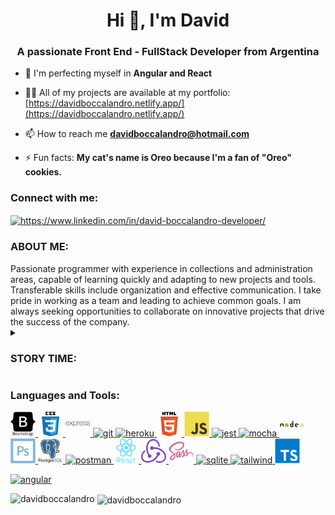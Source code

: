 <h1 align="center">Hi 👋, I'm David</h1>
<h3 align="center">A passionate Front End - FullStack Developer from Argentina</h3>

- 🌱 I'm perfecting myself in **Angular and React**

- 👨‍💻 All of my projects are available at my portfolio: [https://davidboccalandro.netlify.app/](https://davidboccalandro.netlify.app/)

- 📫 How to reach me **davidboccalandro@hotmail.com**

- ⚡ Fun facts: **My cat's name is Oreo because I'm a fan of "Oreo" cookies.**

<h3 align="left">Connect with me:</h3>
<p align="left">
<a href="https://linkedin.com/in/https://www.linkedin.com/in/david-boccalandro-developer/" target="blank"><img align="center" src="https://raw.githubusercontent.com/rahuldkjain/github-profile-readme-generator/master/src/images/icons/Social/linked-in-alt.svg" alt="https://www.linkedin.com/in/david-boccalandro-developer/" height="30" width="40" /></a>
</p>

<h3 align="left">ABOUT ME:</h3>
Passionate programmer with experience in collections and administration areas, capable of learning quickly and adapting to new projects and tools. Transferable skills include organization and effective communication. I take pride in working as a team and leading to achieve common goals. I am always seeking opportunities to collaborate on innovative projects that drive the success of the company.

<details>
  <summary><h3 align="left">STORY TIME:</h3></summary>
  I embarked on my professional journey in the world of collection 📈 (administrative work), but destiny had a different plan for me. A spark of passion for technology, which I had once put aside due to circumstances beyond my control, resurfaced with an irresistible force. 💥 The moment I left high school, I had envisioned a future in programming, but alas, the lack of a computer stood as an insurmountable obstacle. 😰 However, fate granted me a second chance to chase my dreams and carve my path in the exhilarating realm of IT! 🚀

  In September 2021, fueled by determination and a thirst for knowledge, I took a leap of faith. I bid farewell to my comfortable job and fearlessly dived headfirst into a transformative 4-month, full-time Coding Bootcamp. 🔥🔥🔥

  Today, each line of code, I thrive in the face of challenges, bringing to life imaginative solutions and crafting immersive user experiences. I am relentless in my pursuit of excellence, constantly sharpening my technical prowess to stay at the forefront of the ever-evolving technological landscape. 💻

  The story of my evolution from a collection professional to an integral part of the dynamic IT industry is a testament to my unwavering determination, adaptability, and insatiable hunger for growth. I am eager to embark on new adventures, work alongside talented individuals, and leave an indelible mark on the future of technology. 🌟
</details>

<h3 align="left">Languages and Tools:</h3>
<p align="left"> <a href="https://getbootstrap.com" target="_blank" rel="noreferrer"> <img src="https://raw.githubusercontent.com/devicons/devicon/master/icons/bootstrap/bootstrap-plain-wordmark.svg" alt="bootstrap" width="40" height="40"/> </a> <a href="https://www.w3schools.com/css/" target="_blank" rel="noreferrer"> <img src="https://raw.githubusercontent.com/devicons/devicon/master/icons/css3/css3-original-wordmark.svg" alt="css3" width="40" height="40"/> </a> <a href="https://expressjs.com" target="_blank" rel="noreferrer"> <img src="https://raw.githubusercontent.com/devicons/devicon/master/icons/express/express-original-wordmark.svg" alt="express" width="40" height="40"/> </a> <a href="https://git-scm.com/" target="_blank" rel="noreferrer"> <img src="https://www.vectorlogo.zone/logos/git-scm/git-scm-icon.svg" alt="git" width="40" height="40"/> </a> <a href="https://heroku.com" target="_blank" rel="noreferrer"> <img src="https://www.vectorlogo.zone/logos/heroku/heroku-icon.svg" alt="heroku" width="40" height="40"/> </a> <a href="https://www.w3.org/html/" target="_blank" rel="noreferrer"> <img src="https://raw.githubusercontent.com/devicons/devicon/master/icons/html5/html5-original-wordmark.svg" alt="html5" width="40" height="40"/> </a> <a href="https://developer.mozilla.org/en-US/docs/Web/JavaScript" target="_blank" rel="noreferrer"> <img src="https://raw.githubusercontent.com/devicons/devicon/master/icons/javascript/javascript-original.svg" alt="javascript" width="40" height="40"/> </a> <a href="https://jestjs.io" target="_blank" rel="noreferrer"> <img src="https://www.vectorlogo.zone/logos/jestjsio/jestjsio-icon.svg" alt="jest" width="40" height="40"/> </a> <a href="https://mochajs.org" target="_blank" rel="noreferrer"> <img src="https://www.vectorlogo.zone/logos/mochajs/mochajs-icon.svg" alt="mocha" width="40" height="40"/> </a> <a href="https://nodejs.org" target="_blank" rel="noreferrer"> <img src="https://raw.githubusercontent.com/devicons/devicon/master/icons/nodejs/nodejs-original-wordmark.svg" alt="nodejs" width="40" height="40"/> </a> <a href="https://www.photoshop.com/en" target="_blank" rel="noreferrer"> <img src="https://raw.githubusercontent.com/devicons/devicon/master/icons/photoshop/photoshop-line.svg" alt="photoshop" width="40" height="40"/> </a> <a href="https://www.postgresql.org" target="_blank" rel="noreferrer"> <img src="https://raw.githubusercontent.com/devicons/devicon/master/icons/postgresql/postgresql-original-wordmark.svg" alt="postgresql" width="40" height="40"/> </a> <a href="https://postman.com" target="_blank" rel="noreferrer"> <img src="https://www.vectorlogo.zone/logos/getpostman/getpostman-icon.svg" alt="postman" width="40" height="40"/> </a> <a href="https://reactjs.org/" target="_blank" rel="noreferrer"> <img src="https://raw.githubusercontent.com/devicons/devicon/master/icons/react/react-original-wordmark.svg" alt="react" width="40" height="40"/> </a> <a href="https://redux.js.org" target="_blank" rel="noreferrer"> <img src="https://raw.githubusercontent.com/devicons/devicon/master/icons/redux/redux-original.svg" alt="redux" width="40" height="40"/> </a> <a href="https://sass-lang.com" target="_blank" rel="noreferrer"> <img src="https://raw.githubusercontent.com/devicons/devicon/master/icons/sass/sass-original.svg" alt="sass" width="40" height="40"/> </a> <a href="https://www.sqlite.org/" target="_blank" rel="noreferrer"> <img src="https://www.vectorlogo.zone/logos/sqlite/sqlite-icon.svg" alt="sqlite" width="40" height="40"/> </a> <a href="https://tailwindcss.com/" target="_blank" rel="noreferrer"> <img src="https://www.vectorlogo.zone/logos/tailwindcss/tailwindcss-icon.svg" alt="tailwind" width="40" height="40"/> </a> <a href="https://www.typescriptlang.org/" target="_blank" rel="noreferrer"> <img src="https://raw.githubusercontent.com/devicons/devicon/master/icons/typescript/typescript-original.svg" alt="typescript" width="40" height="40"/> </a> </p>
<p align="left"> <a href="https://angular.io" target="_blank" rel="noreferrer"> <img src="https://angular.io/assets/images/logos/angular/angular.svg" alt="angular" width="40" height="40"/> </a> </p>
<p><img align="left" src="https://github-readme-stats.vercel.app/api/top-langs?username=davidboccalandro&show_icons=true&locale=en&layout=compact" alt="davidboccalandro" /></p>

<p>&nbsp;<img align="center" src="https://github-readme-stats.vercel.app/api?username=davidboccalandro&show_icons=true&locale=en" alt="davidboccalandro" /></p>
